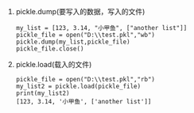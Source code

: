 1. pickle.dump(要写入的数据，写入的文件)

   ```
   my_list = [123, 3.14, "小甲鱼", ["another list"]]
   pickle_file = open("D:\\test.pkl","wb")
   pickle.dump(my_list,pickle_file)
   pickle_file.close()
   ```

2. pickle.load(载入的文件)

   ```
   pickle_file = open("D:\\test.pkl","rb")
   my_list2 = pickle.load(pickle_file)
   print(my_list2)
   [123, 3.14, '小甲鱼', ['another list']]
   ```

   

